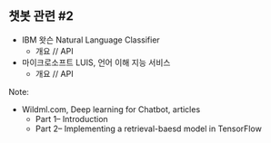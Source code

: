## 챗봇 관련 #2

- IBM 왓슨 Natural Language Classifier
    - 개요 [<i class="icon icon-link"></i>](http://www.ibm.com/watson/developercloud/doc/nl-classifier/) <!-- .element: target="_blank" rel="noopener" -->
      // API [<i class="icon icon-link"></i>](http://www.ibm.com/watson/developercloud/natural-language-classifier/api/v1/) <!-- .element: target="_blank" rel="noopener" -->
- 마이크로소프트 LUIS, 언어 이해 지능 서비스
    - 개요 [<i class="icon icon-link"></i>](https://www.microsoft.com/cognitive-services/en-us/language-understanding-intelligent-service-luis) <!-- .element: target="_blank" rel="noopener" title="Language Understanding Intelligent Service" -->
      // API [<i class="icon icon-link"></i>](https://www.microsoft.com/cognitive-services/en-us/LUIS-api/documentation/home) <!-- .element: target="_blank" rel="noopener" title="Language Understanding Intelligent Service" -->

Note:
- Wildml.com, Deep learning for Chatbot, articles
    - Part 1– Introduction
      [<i class="icon icon-link"></i>](http://www.wildml.com/2016/04/deep-learning-for-chatbots-part-1-introduction/) <!-- .element: target="_blank" rel="noopener" -->
    - Part 2– Implementing a retrieval-baesd model in TensorFlow
      [<i class="icon icon-link"></i>](http://www.wildml.com/2016/07/deep-learning-for-chatbots-2-retrieval-based-model-tensorflow/) <!-- .element: target="_blank" rel="noopener" -->
